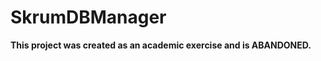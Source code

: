 SkrumDBManager
==============

**This project was created as an academic exercise and is ABANDONED.**

